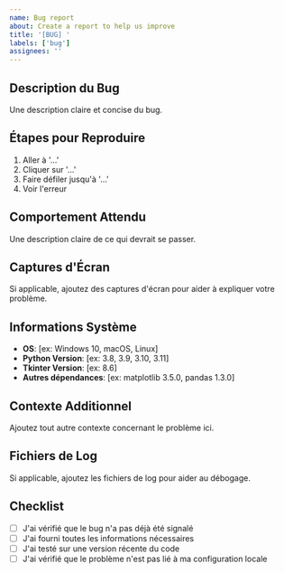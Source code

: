 ```yaml
---
name: Bug report
about: Create a report to help us improve
title: '[BUG] '
labels: ['bug']
assignees: ''
---
```


## Description du Bug
Une description claire et concise du bug.

## Étapes pour Reproduire
1. Aller à '...'
2. Cliquer sur '...'
3. Faire défiler jusqu'à '...'
4. Voir l'erreur

## Comportement Attendu
Une description claire de ce qui devrait se passer.

## Captures d'Écran
Si applicable, ajoutez des captures d'écran pour aider à expliquer votre problème.

## Informations Système
- **OS**: [ex: Windows 10, macOS, Linux]
- **Python Version**: [ex: 3.8, 3.9, 3.10, 3.11]
- **Tkinter Version**: [ex: 8.6]
- **Autres dépendances**: [ex: matplotlib 3.5.0, pandas 1.3.0]

## Contexte Additionnel
Ajoutez tout autre contexte concernant le problème ici.

## Fichiers de Log
Si applicable, ajoutez les fichiers de log pour aider au débogage.

## Checklist
- [ ] J'ai vérifié que le bug n'a pas déjà été signalé
- [ ] J'ai fourni toutes les informations nécessaires
- [ ] J'ai testé sur une version récente du code
- [ ] J'ai vérifié que le problème n'est pas lié à ma configuration locale
